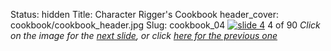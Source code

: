 Status: hidden
Title: Character Rigger's Cookbook
header_cover: cookbook/cookbook_header.jpg
Slug: cookbook_04
[![slide 4](https://dl.dropboxusercontent.com/u/2977490/presentations/cookbook/img4.jpg)](cookbook_05)
4 of 90
_Click on the image for the [next slide](cookbook_05), or click [here for the previous one](cookbook_03)_
